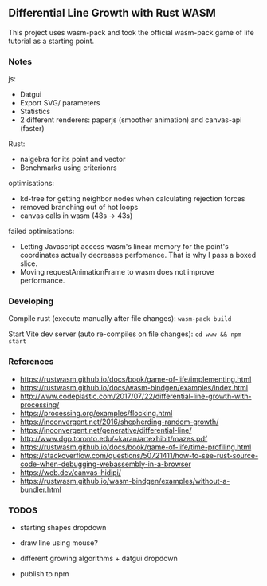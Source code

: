 ## Differential Line Growth with Rust WASM

This project uses wasm-pack and took the official wasm-pack game of life tutorial as a starting point.

### Notes

js: 
- Datgui
- Export SVG/ parameters
- Statistics
- 2 different renderers: paperjs (smoother animation) and canvas-api (faster)
  
Rust: 
- nalgebra for its point and vector
- Benchmarks using criterionrs

optimisations:

- kd-tree for getting neighbor nodes when calculating rejection forces
- removed branching out of hot loops
- canvas calls in wasm (48s -> 43s)

failed optimisations:

- Letting Javascript access wasm's linear memory for the point's coordinates actually decreases perfomance. That is why I pass a boxed slice.
- Moving requestAnimationFrame to wasm does not improve performance.



### Developing

Compile rust (execute manually after file changes):
`wasm-pack build`

Start Vite dev server (auto re-compiles on file changes):
`cd www && npm start`

### References
 
- <https://rustwasm.github.io/docs/book/game-of-life/implementing.html>
- <https://rustwasm.github.io/docs/wasm-bindgen/examples/index.html>
- <http://www.codeplastic.com/2017/07/22/differential-line-growth-with-processing/>
- <https://processing.org/examples/flocking.html>
- <https://inconvergent.net/2016/shepherding-random-growth/>
- <https://inconvergent.net/generative/differential-line/>
- <http://www.dgp.toronto.edu/~karan/artexhibit/mazes.pdf>
- <https://rustwasm.github.io/docs/book/game-of-life/time-profiling.html>
- <https://stackoverflow.com/questions/50721411/how-to-see-rust-source-code-when-debugging-webassembly-in-a-browser>
- <https://web.dev/canvas-hidipi/>
- <https://rustwasm.github.io/wasm-bindgen/examples/without-a-bundler.html>

### TODOS
- starting shapes dropdown
- draw line using mouse?
- different growing algorithms + datgui dropdown
  
- publish to npm
